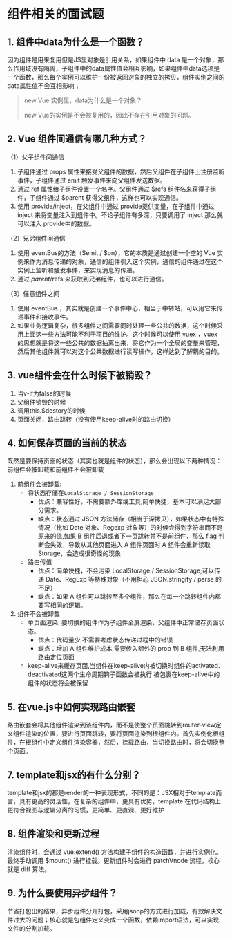 # 组件相关的面试题

## 1. 组件中data为什么是一个函数？

因为组件是用来复用但是JS里对象是引用关系，如果组件中 data 是一个对象，那么作用域没有隔离，子组件中的data属性值会相互影响，如果组件中data选项是一个函数，那么每个实例可以维护一份被返回对象的独立的拷贝，组件实例之间的data属性值不会互相影响；

> new Vue 实例里，data为什么是一个对象？
>
> new Vue的实例是不会被复用的，因此不存在引用对象的问题。

## 2. Vue 组件间通信有哪几种方式？

（1）父子组件间通信

1. 子组件通过 props 属性来接受父组件的数据，然后父组件在子组件上注册监听事件，子组件通过 emit 触发事件来向父组件发送数据。
2. 通过 ref 属性给子组件设置一个名字。父组件通过 $refs 组件名来获得子组件，子组件通过 $parent 获得父组件，这样也可以实现通信。
3. 使用 provide/inject，在父组件中通过 provide提供变量，在子组件中通过 inject 来将变量注入到组件中。不论子组件有多深，只要调用了 inject 那么就可以注入 provide中的数据。

（2）兄弟组件间通信

1. 使用 eventBus的方法（$emit / $on），它的本质是通过创建一个空的 Vue 实例来作为消息传递的对象，通信的组件引入这个实例，通信的组件通过在这个实例上监听和触发事件，来实现消息的传递。
2. 通过 $parent/$refs 来获取到兄弟组件，也可以进行通信。

（3）任意组件之间

1. 使用 eventBus ，其实就是创建一个事件中心，相当于中转站，可以用它来传递事件和接收事件。
2. 如果业务逻辑复杂，很多组件之间需要同时处理一些公共的数据，这个时候采用上面这一些方法可能不利于项目的维护。这个时候可以使用 vuex ，vuex 的思想就是将这一些公共的数据抽离出来，将它作为一个全局的变量来管理，然后其他组件就可以对这个公共数据进行读写操作，这样达到了解耦的目的。

## 3. vue组件会在什么时候下被销毁？

1. 当v-if为false的时候 
2. 父组件销毁的时候 
3. 调用this.$destory的时候
4. 页面关闭，路由跳转（没有使用keep-alive时的路由切换）

## 4. 如何保存页面的当前的状态

既然是要保持页面的状态（其实也就是组件的状态），那么会出现以下两种情况：前组件会被卸载和前组件不会被卸载

1. 前组件会被卸载: 
    + 将状态存储在`LocalStorage / SessionStorage`
        - 优点：兼容性好，不需要额外库或工具,简单快捷，基本可以满足大部分需求。
        - 缺点：状态通过 JSON 方法储存（相当于深拷贝），如果状态中有特殊情况（比如 Date 对象、Regexp 对象等）的时候会得到字符串而不是原来的值,如果 B 组件后退或者下一页跳转并不是前组件，那么 flag 判断会失效，导致从其他页面进入 A 组件页面时 A 组件会重新读取 Storage，会造成很奇怪的现象
    + 路由传值
        -  优点：简单快捷，不会污染 LocalStorage / SessionStorage;可以传递 Date、RegExp 等特殊对象（不用担心 JSON.stringify / parse 的不足）
        - 缺点：如果 A 组件可以跳转至多个组件，那么在每一个跳转组件内都要写相同的逻辑。
2. 组件不会被卸载
    + 单页面渲染: 要切换的组件作为子组件全屏渲染，父组件中正常储存页面状态。
        - 优点：代码量少,不需要考虑状态传递过程中的错误
        - 缺点：增加 A 组件维护成本,需要传入额外的 prop 到 B 组件,无法利用路由定位页面
    + keep-alive来缓存页面,当组件在keep-alive内被切换时组件的activated、deactivated这两个生命周期钩子函数会被执行 被包裹在keep-alive中的组件的状态将会被保留

## 5. 在vue.js中如何实现路由嵌套

路由嵌套会将其他组件渲染到该组件内，而不是使整个页面跳转到router-view定义组件渲染的位置，要进行页面跳转，要将页面渲染到根组件内。首先实例化根组件，在根组件中定义组件渲染容器，然后，挂载路由，当切换路由时，将会切换整个页面。

## 7. template和jsx的有什么分别？

template和jsx的都是render的一种表现形式，不同的是：JSX相对于template而言，具有更高的灵活性，在复杂的组件中，更具有优势，template 在代码结构上更符合视图与逻辑分离的习惯，更简单、更直观、更好维护

## 8. 组件渲染和更新过程

渲染组件时，会通过 vue.extend() 方法构建子组件的构造函数，并进行实例化。最终手动调用 $mount() 进行挂载。更新组件时会进行 patchVnode 流程，核心就是 diff 算法。

## 9. 为什么要使用异步组件？

节省打包出的结果，异步组件分开打包，采用jsonp的方式进行加载，有效解决文件过大的问题；核心就是包组件定义变成一个函数，依赖import语法，可以实现文件的分割加载。
